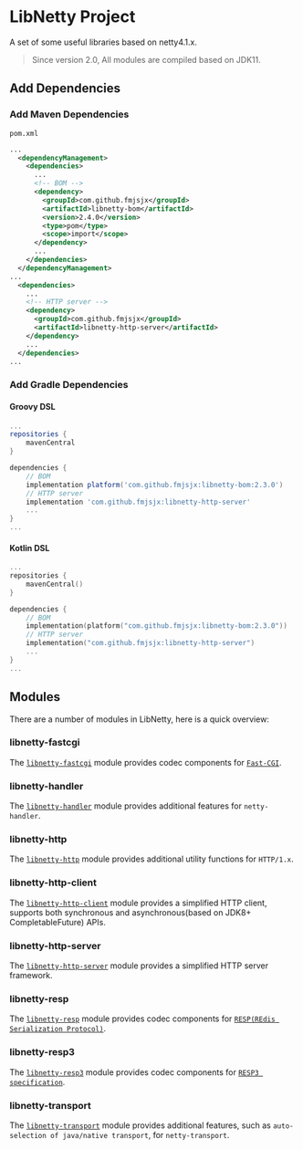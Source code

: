 # LibNetty Project

A set of some useful libraries based on netty4.1.x.

> Since version 2.0, All modules are compiled based on JDK11.

## Add Dependencies

### Add Maven Dependencies
`pom.xml`
```xml
...
  <dependencyManagement>
    <dependencies>
      ...
      <!-- BOM -->
      <dependency>
        <groupId>com.github.fmjsjx</groupId>
        <artifactId>libnetty-bom</artifactId>
        <version>2.4.0</version>
        <type>pom</type>
        <scope>import</scope>
      </dependency>
      ...
    </dependencies>
  </dependencyManagement>
...
  <dependencies>
    ...
    <!-- HTTP server -->
    <dependency>
      <groupId>com.github.fmjsjx</groupId>
      <artifactId>libnetty-http-server</artifactId>
    </dependency>
    ...
  </dependencies>
...
```

### Add Gradle Dependencies

#### Groovy DSL
```groovy
...
repositories {
    mavenCentral
}

dependencies {
    // BOM
    implementation platform('com.github.fmjsjx:libnetty-bom:2.3.0')
    // HTTP server
    implementation 'com.github.fmjsjx:libnetty-http-server'
    ...
}
...
```
#### Kotlin DSL
```kotlin
...
repositories {
    mavenCentral()
}

dependencies {
    // BOM
    implementation(platform("com.github.fmjsjx:libnetty-bom:2.3.0"))
    // HTTP server
    implementation("com.github.fmjsjx:libnetty-http-server")
    ...
}
...
```

## Modules

There are a number of modules in LibNetty, here is a quick overview:

### libnetty-fastcgi

The [`libnetty-fastcgi`](libnetty-fastcgi) module provides codec components for [`Fast-CGI`](https://fastcgi-archives.github.io/FastCGI_Specification.html).

### libnetty-handler

The [`libnetty-handler`](libnetty-handler) module provides additional features for `netty-handler`.

### libnetty-http

The [`libnetty-http`](libnetty-http) module provides additional utility functions for `HTTP/1.x`.

### libnetty-http-client

The [`libnetty-http-client`](libnetty-http-client) module provides a simplified HTTP client, supports both synchronous and asynchronous(based on JDK8+ CompletableFuture) APIs.

### libnetty-http-server

The [`libnetty-http-server`](libnetty-http-server) module provides a simplified HTTP server framework.

### libnetty-resp

The [`libnetty-resp`](libnetty-resp) module provides codec components for [`RESP(REdis Serialization Protocol)`](https://redis.io/topics/protocol).

### libnetty-resp3

The [`libnetty-resp3`](libnetty-resp3) module provides codec components for [`RESP3 specification`](https://github.com/antirez/RESP3/blob/master/spec.md).

### libnetty-transport

The [`libnetty-transport`](libnetty-transport) module provides additional features, such as `auto-selection of java/native transport`, for `netty-transport`.

